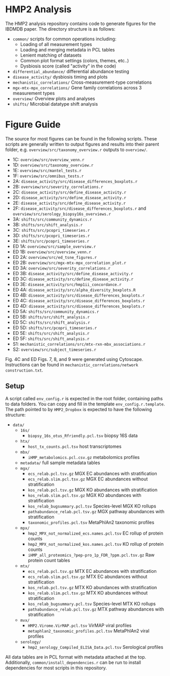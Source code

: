 # HMP2 Analysis
The HMP2 analysis repository contains code to generate figures for the IBDMDB paper.
The directory structure is as follows:

* `common/` scripts for common operations including:
  * Loading of all measurement types
  * Loading and merging metadata in PCL tables
  * Lenient matching of datasets
  * Common plot format settings (colors, themes, etc..)
  * Dysbiosis score (called "activity" in the code)
* `differential_abundance/` differential abundance testing
* `disease_activity/` dysbiosis timing and plots
* `mechanistic_correlations/` Cross-measurement-type correlations
* `mgx-mtx-mpx_correlations/` Gene family correlations across 3 measurement types
* `overview/` Overview plots and analyses
* `shifts/` Microbial datatype shift analysis

# Figure Guide
The source for most figures can be found in the following scripts. These scripts are generally written to output figures and results into their parent folder, e.g. `overview/src/taxonomy_overview.r` outputs to `overview/`.
* 1C: `overview/src/overview_venn.r`
* 1D: `overview/src/taxonomy_overview.r`
* 1E: `overview/src/mantel_tests.r`
* 1F: `overview/src/omnibus_tests.r`
* 2A: `disease_activity/src/disease_differences_boxplots.r`
* 2B: `overview/src/severity_correlations.r`
* 2C: `disease_activity/src/define_disease_activity.r`
* 2D: `disease_activity/src/define_disease_activity.r`
* 2E: `disease_activity/src/define_disease_activity.r`
* 2F: `disease_activity/src/disease_differences_boxplots.r` and `overview/src/serology_biopsy16s_overviews.r`
* 3A: `shifts/src/community_dynamics.r`
* 3B: `shifts/src/shift_analysis.r`
* 3C: `shifts/src/pcopri_timeseries.r`
* 3D: `shifts/src/pcopri_timeseries.r`
* 3E: `shifts/src/pcopri_timeseries.r`
* ED 1A: `overview/src/sample_overview.r`
* ED 1B: `overview/src/overview_venn.r`
* ED 2A: `overview/src/ed_tsne_figures.r`
* ED 2B: `overview/src/mgx-mtx-mpx_correlation_plot.r`
* ED 3A: `overview/src/severity_correlations.r`
* ED 3B: `disease_activity/src/define_disease_activity.r`
* ED 3C: `disease_activity/src/define_disease_activity.r`
* ED 3E: `disease_activity/src/hmp1ii_concordance.r`
* ED 4A: `disease_activity/src/alpha_diversity_boxplots.R`
* ED 4B: `disease_activity/src/disease_differences_boxplots.r`
* ED 4C: `disease_activity/src/disease_differences_boxplots.r`
* ED 4D: `disease_activity/src/disease_differences_boxplots.r`
* ED 5A: `shifts/src/community_dynamics.r`
* ED 5B: `shifts/src/shift_analysis.r`
* ED 5C: `shifts/src/shift_analysis.r`
* ED 5D: `shifts/src/pcopri_timeseries.r`
* ED 5E: `shifts/src/shift_analysis.r`
* ED 5F: `shifts/src/shift_analysis.r`
* S1: `mechanistic_correlations/src/mtx-rxn-mbx_associations.r`
* S2: `overview/src/subject_timeseries.r`

Fig. 4C and ED Figs. 7, 8, and 9 were generated using Cytoscape. Instructions can be found in `mechanistic_correlations/network construction.txt`.

## Setup
A script called `env_config.r` is expected in the root folder, containing paths to data folders. You can copy and fill in the template `env_config.r.template`. The path pointed to by `HMP2_Dropbox` is expected to have the following structure:
* `data/`
  * `16s/`
    * `biopsy_16s_otus_Rfriendly.pcl.tsv` biopsy 16S data
  * `htx/`
    * `host_tx_counts.pcl.tsv` host transcriptomes
  * `mbx/`
    * `iHMP_metabolomics.pcl.csv.gz` metabolomics profiles
  * `metadata/` full sample metadata tables
  * `mgx/`
    * `ecs_relab.pcl.tsv.gz` MGX EC abundances with stratification
    * `ecs_relab.slim.pcl.tsv.gz` MGX EC abundances without stratification
    * `kos_relab.pcl.tsv.gz` MGX KO abundances with stratification
	* `kos_relab.slim.pcl.tsv.gz` MGX KO abundances with stratification
	* `kos_relab_bugsummary.pcl.tsv` Species-level MGX KO rollups
	* `pathabundance_relab.pcl.tsv.gz` MGX pathway abundances with stratification
	* `taxonomic_profiles.pcl.tsv` MetaPhlAn2 taxonomic profiles
  * `mpx/`
    * `hmp2_MPX_not_normalized_ecs.names.pcl.tsv` EC rollup of protein counts
	* `hmp2_MPX_not_normalized_kos.names.pcl.tsv` KO rollup of protein counts
	* `iHMP_all_proteomics_?pep-pro_1p_FDR_?ppm.pcl.tsv.gz` Raw protein count tables
  * `mtx/`
    * `ecs_relab.pcl.tsv.gz` MTX EC abundances with stratification
    * `ecs_relab.slim.pcl.tsv.gz` MTX EC abundances without stratification
	* `kos_relab.pcl.tsv.gz` MTX KO abundances with stratification
	* `kos_relab.slim.pcl.tsv.gz` MTX KO abundances without stratification
	* `kos_relab_bugsummary.pcl.tsv` Species-level MTX KO rollups
	* `pathabundance_relab.pcl.tsv.gz` MTX pathway abundances with stratification
  * `mvx/`
    * `HMP2.Virome.VirMAP.pcl.tsv` VirMAP viral profiles
    * `metaphlan2_taxonomic_profiles.pcl.tsv` MetaPhlAn2 viral profiles
  * `serology/`
    * `hmp2_serology_Compiled_ELISA_Data.pcl.tsv` Serological profiles

All data tables are in PCL format with metadata attached at the top.
Additionally, `common/install_dependencies.r` can be run to install dependencies for most scripts in this repository.
